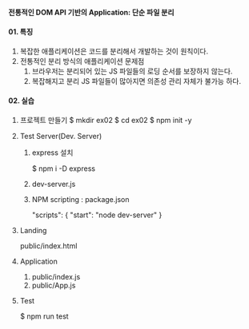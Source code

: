 #### 전통적인 DOM API 기반의 Application: 단순 파일 분리


#### 01. 특징
1. 복잡한 애플리케이션은 코드를 분리해서 개발하는 것이 원칙이다.
2. 전통적인 분리 방식의 애플리케이션 문제점
    1) 브라우저는 분리되어 있는 JS 파일들의 로딩 순서를 보장하지 않는다.
    2) 복잡해지고 분리 JS 파일들이 많아지면 의존성 관리 자체가 불가능 하다.


#### 02. 실습

1. 프로젝트 만들기
    $ mkdir ex02
    $ cd ex02
    $ npm init -y 


2. Test Server(Dev. Server)
    1) express 설치
   
        $ npm i -D express 

    2) dev-server.js

    3) NPM scripting : package.json
        
        "scripts": {
            "start": "node dev-server"
        }

3. Landing
   
   public/index.html


4. Application

    1) public/index.js
    2) public/App.js


5. Test

    $ npm run test